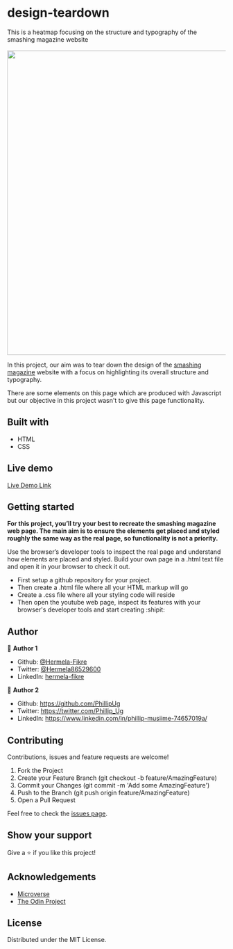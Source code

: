 # design-teardown
This is a heatmap focusing on the structure and typography of the smashing magazine website
<br>
<br>
<img src="assets/screen.png" width="700"> 
<br>

In this project, our aim was to tear down the design of the [smashing magazine](https://www.smashingmagazine.com/) website with a focus on highlighting its overall structure and typography.

There are some elements on this page which are produced with Javascript but our objective in this project wasn't to give this page functionality.

## Built with
  * HTML
  * CSS

## Live demo
[Live Demo Link](https://phillipug.github.io/design-teardown/)

## Getting started

**For this project, you’ll try your best to recreate the smashing magazine web page. The main aim is to ensure the elements get placed and styled roughly the same way as the real page, so functionality is not a priority.**

Use the browser’s developer tools to inspect the real page and understand how elements are placed and styled. 
Build your own page in a .html text file and open it in your browser to check it out.
  - First setup a github repository for your project.
  - Then create a .html file where all your HTML markup will go
  - Create a .css file where all your styling code will reside
  - Then open the youtube web page, inspect its features with your browser's developer tools and start creating  :shipit:

## Author

 :bust_in_silhouette: **Author 1**
 * Github: [@Hermela-Fikre](https://github.com/Hermela-Fikre)
 * Twitter: [@Hermela86529600](https://twitter.com/Hermela86529600)
 * LinkedIn: [hermela-fikre](https://www.linkedin.com/in/hermela-fikre-1a969b156/) 

  :bust_in_silhouette: **Author 2**
 * Github: https://github.com/PhillipUg
 * Twitter: https://twitter.com/Phillip_Ug
 * LinkedIn: https://www.linkedin.com/in/phillip-musiime-74657019a/


## Contributing
Contributions, issues and feature requests are welcome!

   1. Fork the Project
   2. Create your Feature Branch (git checkout -b feature/AmazingFeature)
   3. Commit your Changes (git commit -m 'Add some AmazingFeature')
   4. Push to the Branch (git push origin feature/AmazingFeature)
   5. Open a Pull Request

Feel free to check the [issues page](https://github.com/phillipug/design-teardown/issues).

## Show your support
Give a :star: if you like this project!

## Acknowledgements
  * [Microverse](https://www.microverse.org/)
  * [The Odin Project](https://www.theodinproject.com/courses/html5-and-css3/lessons/embedding-images-and-video#introduction)

## License
 Distributed under the MIT License.
